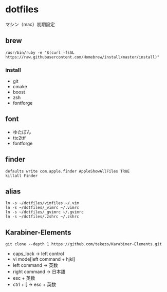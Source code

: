 # dotfiles

マシン（mac）初期設定

## brew

~~~
/usr/bin/ruby -e "$(curl -fsSL https://raw.githubusercontent.com/Homebrew/install/master/install)"
~~~

### install

- git 
- cmake
- boost
- zsh
- fontforge

## font

- ゆたぽん
- ttc2ttf
- fontforge


## finder

~~~
defaults write com.apple.finder AppleShowAllFiles TRUE
killall Finder
~~~

## alias

~~~
ln -s ~/dotfiles/vimfiles ~/.vim
ln -s ~/dotfiles/_vimrc ~/.vimrc
ln -s ~/dotfiles/_gvimrc ~/.gvimrc
ln -s ~/dotfiles/.zshrc ~/.zshrc
~~~

## Karabiner-Elements

~~~
git clone --depth 1 https://github.com/tekezo/Karabiner-Elements.git
~~~
- caps_lock -> left control
- vi mode[left command + hjkl]
- left command -> 英数
- right command -> 日本語
- esc + 英数
- ctrl + [ -> esc + 英数

